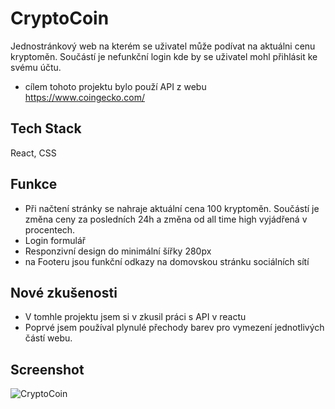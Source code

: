 # CryptoCoin

Jednostránkový web na kterém se uživatel může podívat na aktuálni cenu kryptoměn. Součástí je nefunkční login kde by se uživatel mohl přihlásit ke svému účtu.

- cílem tohoto projektu bylo použí API z webu https://www.coingecko.com/


## Tech Stack

React, CSS


## Funkce

- Při načtení stránky se nahraje aktuální cena 100 kryptoměn. Součástí je změna ceny za posledních 24h a změna od all time high vyjádřená v procentech.
- Login formulář
- Responzivní design do minimální šířky 280px
- na Footeru jsou funkční odkazy na domovskou stránku sociálních sítí


## Nové zkušenosti

- V tomhle projektu jsem si v zkusil práci s API v reactu
- Poprvé jsem používal plynulé přechody barev pro vymezení jednotlivých částí webu.


## Screenshot

![CryptoCoin](https://github.com/jirivrana2000/Portfolio/assets/97007431/0798973f-a168-49e2-89db-180f3cef5281)